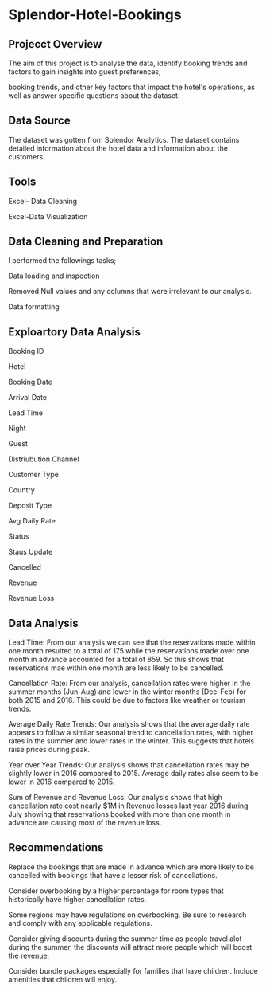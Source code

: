 # Splendor-Hotel-Bookings

## Projecct Overview
The aim of this project is to analyse the data, identify booking trends and factors to gain insights into guest preferences,

booking trends, and other key factors that impact the hotel's operations, as well as answer specific questions about the dataset.

## Data Source
The dataset was gotten from Splendor Analytics.
The dataset contains detailed information about the hotel data and information about the customers.

## Tools
Excel- Data Cleaning

Excel-Data Visualization

## Data Cleaning and Preparation
I performed the followings tasks;

Data loading and inspection

Removed Null values and any columns that were irrelevant to our analysis.

Data formatting

## Exploartory Data Analysis
Booking ID

Hotel

Booking Date

Arrival Date

Lead Time

Night

Guest

Distriubution Channel

Customer Type

Country

Deposit Type

Avg Daily Rate

Status

Staus Update

Cancelled

Revenue

Revenue Loss

## Data Analysis
Lead Time: From our analysis we can see that the reservations made within one month resulted to a total of 175 while the reservations made over one month in advance accounted for a total of 859. So this shows that reservations mae within one month are less likely to be cancelled.

Cancellation Rate: From our analysis, cancellation rates were higher in the summer months (Jun-Aug) and lower in the winter months (Dec-Feb) for both 2015 and 2016. This could be due to factors like weather or tourism trends.

Average Daily Rate Trends: Our analysis shows that the average daily rate appears to follow a similar seasonal trend to cancellation rates, with higher rates in the summer and lower rates in the winter. This suggests that hotels raise prices during peak.

Year over Year Trends: Our analysis shows that cancellation rates may be slightly lower in 2016 compared to 2015. Average daily rates also seem to be lower in 2016 compared to 2015.

Sum of Revenue and Revenue Loss: Our analysis shows that high cancellation rate cost nearly $1M in Revenue losses last year 2016 during July showing that reservations booked with more than one month in advance are causing most of the revenue loss.

## Recommendations
Replace the bookings that are made in advance which are more likely to be cancelled with bookings that have a lesser risk of cancellations.

Consider overbooking by a higher percentage for room types that historically have higher cancellation rates.

Some regions may have regulations on overbooking. Be sure to research and comply with any applicable regulations.

Consider giving discounts during the summer time as people travel alot during the summer, the discounts will attract more people which will boost the revenue.

Consider bundle packages especially for families that have children. Include amenities that children will enjoy.
